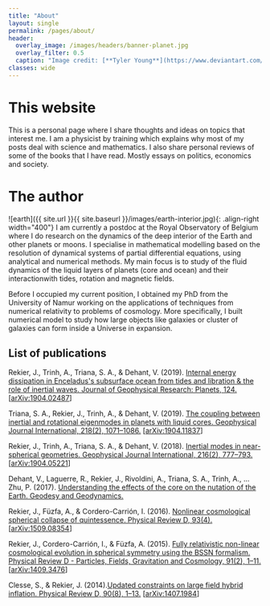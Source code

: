 ```yaml
---
title: "About"
layout: single
permalink: /pages/about/
header:
  overlay_image: /images/headers/banner-planet.jpg
  overlay_filter: 0.5
  caption: "Image credit: [**Tyler Young**](https://www.deviantart.com/tylercreatesworlds/gallery/)"
classes: wide
---
```


# This website

This is a personal page where I share thoughts and ideas on topics that interest me. I am a physicist by training which explains why most of my posts deal with science and mathematics. I also share personal reviews of some of the books that I have read. Mostly essays on politics, economics and society.

# The author

![earth]({{ site.url }}{{ site.baseurl }}/images/earth-interior.jpg){: .align-right width="400"}
I am currently a postdoc at the Royal Observatory of Belgium where I do research on the dynamics of the deep interior of the Earth and other planets or moons. I specialise in mathematical modelling based on the resolution of dynamical systems of partial differential equations, using analytical and numerical methods. My main focus is to study of the fluid dynamics of the liquid layers of planets (core and ocean) and their interactionwith tides, rotation and magnetic fields.

Before I occupied my current position, I obtained my PhD from the University of Namur working on the applications of techniques from numerical relativity to problems of cosmology. More specifically, I built numerical model to study how large objects like galaxies or cluster of galaxies can form inside a Universe in expansion.

## List of publications

Rekier, J., Trinh, A., Triana, S. A., & Dehant, V. (2019). [Internal energy dissipation in Enceladus's subsurface ocean from tides and libration & the role of inertial waves. Journal of Geophysical Research: Planets, 124.](https://doi.org/10.1029/2019JE005988) [[arXiv:1904.02487](https://arxiv.org/abs/1904.02487)]

Triana, S. A., Rekier, J., Trinh, A., & Dehant, V. (2019). [The coupling between inertial and rotational eigenmodes in planets with liquid cores. Geophysical Journal International, 218(2), 1071–1086.](https://doi.org/10.1093/gji/ggz212) [[arXiv:1904.11837](https://arxiv.org/abs/1904.11837)]

Rekier, J., Trinh, A., Triana, S. A., & Dehant, V. (2018). [Inertial modes in near-spherical geometries. Geophysical Journal International, 216(2), 777–793.](https://doi.org/10.1093/gji/ggy465) [[arXiv:1904.05221](https://arxiv.org/abs/1904.05221)]

Dehant, V., Laguerre, R., Rekier, J., Rivoldini, A., Triana, S. A., Trinh, A., … Zhu, P. (2017). [Understanding the effects of the core on the nutation of the Earth. Geodesy and Geodynamics.](https://doi.org/10.1016/j.geog.2017.04.005)

Rekier, J., Füzfa, A., & Cordero-Carrión, I. (2016). [Nonlinear cosmological spherical collapse of quintessence. Physical Review D, 93(4).](https://doi.org/10.1103/PhysRevD.93.043533) [[arXiv:1509.08354](https://arxiv.org/abs/1509.08354)]

Rekier, J., Cordero-Carrión, I., & Füzfa, A. (2015). [Fully relativistic non-linear cosmological evolution in spherical symmetry using the BSSN formalism. Physical Review D - Particles, Fields, Gravitation and Cosmology, 91(2), 1–11.](https://doi.org/10.1103/PhysRevD.91.024025)  [[arXiv:1409.3476](https://arxiv.org/abs/1409.3476)]

Clesse, S., & Rekier, J. (2014).[Updated constraints on large field hybrid inflation. Physical Review D, 90(8), 1–13.](https://doi.org/10.1103/PhysRevD.90.083527) [[arXiv:1407.1984](https://arxiv.org/abs/1407.1984)]
